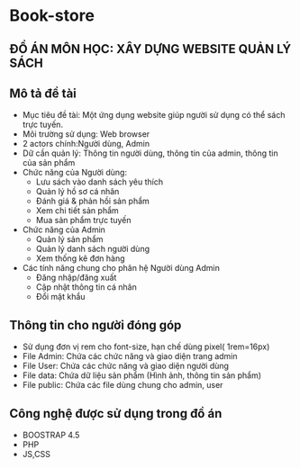 # Book-store
## ĐỒ ÁN MÔN HỌC: XÂY DỰNG WEBSITE QUẢN LÝ SÁCH
## Mô tả đề tài
- Mục tiêu đề tài: Một ứng dụng website giúp người sử dụng có thể sách trực tuyến.
- Môi trường sử dụng: Web browser
- 2 actors chính:Người dùng, Admin
- Dữ cần quản lý: Thông tin người dùng, thông tin của admin, thông tin của sản phẩm
- Chức năng của Người dùng:
    - Lưu sách vào danh sách yêu thích
    - Quản lý hồ sơ cá nhân
    - Đánh giá & phản hồi sản phẩm
    - Xem chi tiết sản phẩm
    - Mua sản phẩm trực tuyến
- Chức năng của Admin
    - Quản lý sản phẩm
    - Quản lý danh sách người dùng
    - Xem thống kê đơn hàng
- Các tính năng chung cho phân hệ Người dùng Admin
    - Đăng nhập/đăng xuất
    - Cập nhật thông tin cá nhân
    - Đổi mật khẩu
## Thông tin cho người đóng góp
- Sử dụng đơn vị rem cho font-size, hạn chế dùng pixel( 1rem=16px)
- File Admin: Chứa các chức năng và giao diện trang admin
- File User: Chứa các chức năng và giao diện người dùng
- File data: Chứa dữ liệu sản phẩm (Hình ảnh, thông tin sản phẩm)
- File public: Chứa các file dùng chung cho admin, user
## Công nghệ được sử dụng trong đồ án
- BOOSTRAP  4.5
- PHP
- JS,CSS

